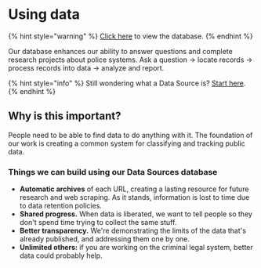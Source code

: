 # Using data

{% hint style="warning" %}
[Click here](https://pdap.io/data) to view the database.
{% endhint %}

Our database enhances our ability to answer questions and complete research projects about police systems. Ask a question →  locate records → process records into data → analyze and report.

{% hint style="info" %}
Still wondering what a Data Source is? [Start here](../terms-and-definitions/what-is-a-data-source.md).
{% endhint %}

## Why is this important?

People need to be able to find data to do anything with it. The foundation of our work is creating a common system for classifying and tracking public data.&#x20;

### Things we can build using our Data Sources database

* **Automatic archives** of each URL, creating a lasting resource for future research and web scraping. As it stands, information is lost to time due to data retention policies.
* **Shared progress.** When data is liberated, we want to tell people so they don't spend time trying to collect the same stuff.
* **Better transparency.** We're demonstrating the limits of the data that's already published, and addressing them one by one.
* **Unlimited others:** if you are working on the criminal legal system, better data could probably help.
